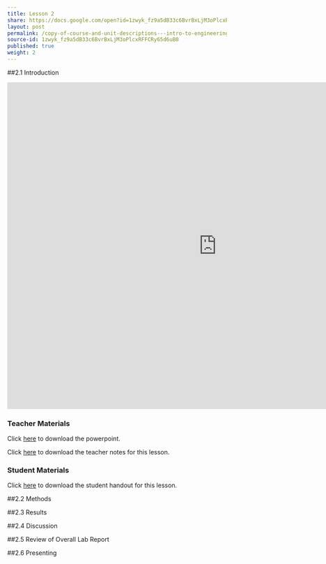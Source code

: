 ```yaml
---
title: Lesson 2
share: https://docs.google.com/open?id=1zwyk_fz9a5dB33c6BvrBxLjM3oPlcxRFFCRy65d6uB0
layout: post
permalink: /copy-of-course-and-unit-descriptions---intro-to-engineering-de-only-copy/
source-id: 1zwyk_fz9a5dB33c6BvrBxLjM3oPlcxRFFCRy65d6uB0
published: true
weight: 2
---
```


##2.1 Introduction

<iframe src="https://docs.google.com/presentation/d/e/2PACX-1vRHXtxotd0pv6Uu6ubPTZVwflEZo4OSk4a5Yb1gFZ2wkOafKJkj2rs19IOIDmoizkRJBfvCpPlsFDMx/embed?start=true&loop=false&delayms=3000" frameborder="0" width="960" height="749" allowfullscreen="true" mozallowfullscreen="true" webkitallowfullscreen="true"></iframe> 

### Teacher Materials

Click <a href="https://docs.google.com/presentation/d/1hegRDD9V1cM6jeLYw1Cu8CN7k3qsZFW9xBV0d5W4ahg/edit?usp=sharing" target="_blank">here</a> to download the powerpoint.

Click <a href="https://docs.google.com/document/d/1JDzibzWQOQPqxIRoi6xrWCQVPLipZX4r6IAUPRVhXck/edit?usp=sharing" target="_blank">here</a> to download the teacher notes for this lesson.

### Student Materials

Click <a href="https://docs.google.com/document/d/1xV9GJSrIceRkYg0iTlQMaL1FABqJQPPgezmldvS99zM/edit?usp=sharing" target="_blank">here</a> to download the student handout for this lesson.

##2.2 Methods

##2.3 Results

##2.4 Discussion

##2.5 Review of Overall Lab Report

##2.6 Presenting
